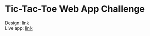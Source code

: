 # Tic-Tac-Toe Web App Challenge

Design: [link](https://www.figma.com/file/Fd4HHygImvFmu3rgvzR59l/tic-tac-toe?type=design&node-id=0-1&mode=design&t=OMDKOyxf0GZ8yfbD-0)
<br>Live app: [link](https://keshavgulati.github.io/Tic-Tac-Toe/)
